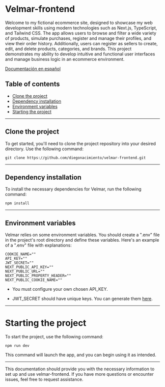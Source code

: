 # Velmar-frontend
Welcome to my fictional ecommerce site, designed to showcase my web development skills using modern technologies such as Next.js, TypeScript, and Tailwind CSS. The app allows users to browse and filter a wide variety of products, simulate purchases, register and manage their profiles, and view their order history. Additionally, users can register as sellers to create, edit, and delete products, categories, and brands. This project demonstrates my ability to develop intuitive and functional user interfaces and manage business logic in an ecommerce environment.

[Documentación en español](README-es.md)

## Table of contents
- [Clone the project](#clone-the-project)
- [Dependency installation](#dependency-installation)
- [Environment variables](#environment-variables)
- [Starting the project](#Starting-the-project)

***

## Clone the project
To get started, you'll need to clone the project repository into your desired directory. Use the following command:

```git clone https://github.com/diegonacimiento/velmar-frontend.git```


***

## Dependency installation
To install the necessary dependencies for Velmar, run the following command:

``` npm install ```

***

## Environment variables
Velmar relies on some environment variables. You should create a ".env" file in the project's root directory and define these variables. Here's an example of a ".env" file with explanations:
```
COOKIE_NAME=""
API_KEY=""
JWT_SECRET=""
NEXT_PUBLIC_API_KEY=""
NEXT_PUBLIC_URL=""
NEXT_PUBLIC_PROPERTY_HEADER=""
NEXT_PUBLIC_COOKIE_NAME=""
```

- You must configure your own chosen API_KEY.

- JWT_SECRET should have unique keys. You can generate them [here](https://keygen.io/#fakeLink/).

***

# Starting the project
To start the project, use the following command:

```npm run dev```

This command will launch the app, and you can begin using it as intended.

***

This documentation should provide you with the necessary information to set up and use velmar-frontend. If you have more questions or encounter issues, feel free to request assistance.
